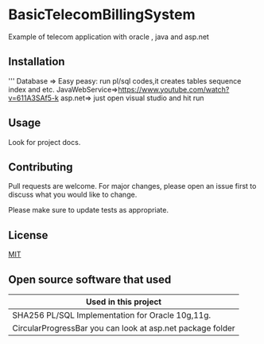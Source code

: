 # BasicTelecomBillingSystem

 Example of telecom application with oracle , java and asp.net
 

## Installation
'''
Database => Easy peasy: run pl/sql codes,it creates tables sequence index and etc.
JavaWebService=>https://www.youtube.com/watch?v=611A3SAf5-k
asp.net=> just open visual studio and hit run
## Usage

Look for project docs.

## Contributing
Pull requests are welcome. For major changes, please open an issue first to discuss what you would like to change.

Please make sure to update tests as appropriate.

## License
[MIT](https://choosealicense.com/licenses/mit/)

## Open source software that used

Used in this project  | 
------------- |
SHA256 PL/SQL Implementation for Oracle 10g,11g.| 
CircularProgressBar you can look at asp.net package folder  | 
